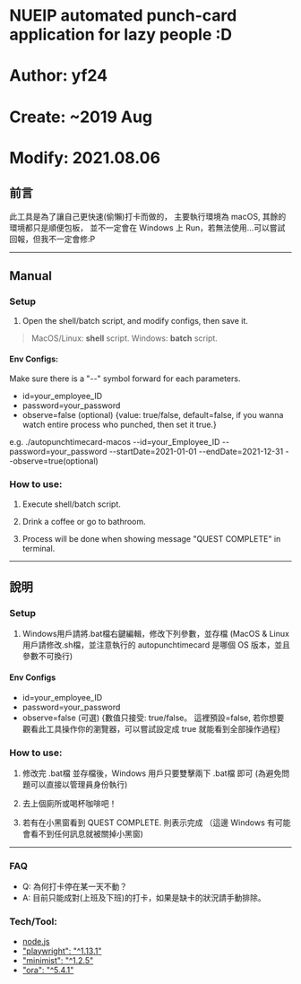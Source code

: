 # NUEIP automated punch-card application for lazy people :D
# Author: yf24
# Create: ~2019 Aug
# Modify: 2021.08.06

## 前言
此工具是為了讓自己更快速(偷懶)打卡而做的，
主要執行環境為 macOS, 其餘的環境都只是順便包板，
並不一定會在 Windows 上 Run，若無法使用...可以嘗試回報，但我不一定會修:P

------

## Manual

### Setup
1. Open the shell/batch script, and modify configs, then save it.

> MacOS/Linux: **shell** script.
> Windows: **batch** script.

#### Env Configs:
Make sure there is a "--" symbol forward for each parameters.
- id=your_employee_ID
- password=your_password
- observe=false (optional) {value: true/false, default=false, if you wanna watch entire process who punched, then set it true.}

e.g. ./autopunchtimecard-macos --id=your_Employee_ID --password=your_password --startDate=2021-01-01 --endDate=2021-12-31 --observe=true(optional)

### How to use:
1. Execute shell/batch script.

2. Drink a coffee or go to bathroom.

3. Process will be done when showing message "QUEST COMPLETE" in terminal.


------

## 說明

### Setup
1. Windows用戶請將.bat檔右鍵編輯，修改下列參數，並存檔
(MacOS & Linux用戶請修改.sh檔，並注意執行的 autopunchtimecard 是哪個 OS 版本，並且參數不可換行)

#### Env Configs
- id=your_employee_ID
- password=your_password
- observe=false (可選) {數值只接受: true/false。 這裡預設=false, 若你想要觀看此工具操作你的瀏覽器，可以嘗試設定成 true 就能看到全部操作過程}

### How to use:
1. 修改完 .bat檔 並存檔後，Windows 用戶只要雙擊兩下 .bat檔 即可 (為避免問題可以直接以管理員身份執行)

2. 去上個廁所或喝杯咖啡吧！

3. 若有在小黑窗看到 QUEST COMPLETE. 則表示完成 （這邊 Windows 有可能會看不到任何訊息就被關掉小黑窗)


------


### FAQ
- Q: 為何打卡停在某一天不動？
- A: 目前只能成對(上班及下班)的打卡，如果是缺卡的狀況請手動排除。


### Tech/Tool:

- [node.js](https://nodejs.org/en/)
- ["playwright": "^1.13.1"](https://github.com/microsoft/playwright)
- ["minimist": "^1.2.5"](https://github.com/substack/minimist)
- ["ora": "^5.4.1"](https://github.com/sindresorhus/ora)
